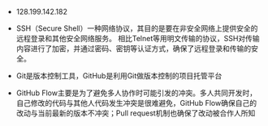* 128.199.142.182

* SSH（Secure Shell）一种网络协议，其目的是要在非安全网络上提供安全的远程登录和其他安全网络服务。
相比Telnet等用明文传输的协议，SSH对传输内容进行了加密，并通过密码、密钥等认证方式，确保了远程登录和传输的安全。

* Git是版本控制工具，GitHub是利用Git做版本控制的项目托管平台

* GitHub Flow主要是为了避免多人协作时可能引发的冲突。多人共同开发时，自己修改的代码与其他人代码发生冲突是很难避免，GitHub Flow确保自己的改动与当前最新的版本不冲突；Pull request机制也确保了改动被合作人所知
